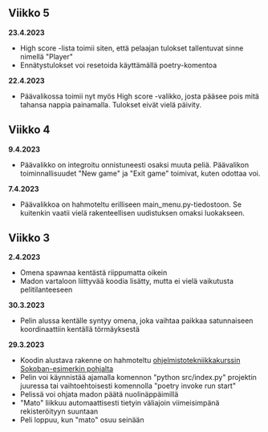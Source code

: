 
## Viikko 5

**23.4.2023**

- High score -lista toimii siten, että pelaajan tulokset tallentuvat sinne nimellä "Player"
- Ennätystulokset voi resetoida käyttämällä poetry-komentoa

**22.4.2023**

- Päävalikossa toimii nyt myös High score -valikko, josta pääsee pois mitä tahansa nappia painamalla. Tulokset eivät vielä päivity.

## Viikko 4

**9.4.2023**

- Päävalikko on integroitu onnistuneesti osaksi muuta peliä. Päävalikon toiminnallisuudet "New game" ja "Exit game" toimivat, kuten odottaa voi.

**7.4.2023**

- Päävalikkoa on hahmoteltu erilliseen main_menu.py-tiedostoon. Se kuitenkin vaatii vielä rakenteellisen uudistuksen omaksi luokakseen.

## Viikko 3

**2.4.2023**

- Omena spawnaa kentästä riippumatta oikein
- Madon vartaloon liittyvää koodia lisätty, mutta ei vielä vaikutusta pelitilanteeseen

**30.3.2023**

- Pelin alussa kentälle syntyy omena, joka vaihtaa paikkaa satunnaiseen koordinaattiin kentällä törmäyksestä

**29.3.2023**

- Koodin alustava rakenne on hahmoteltu [ohjelmistotekniikkakurssin Sokoban-esimerkin pohjalta](https://github.com/ohjelmistotekniikka-hy/pygame-sokoban)
- Pelin voi käynnistää ajamalla komennon "python src/index.py" projektin juuressa tai vaihtoehtoisesti komennolla "poetry invoke run start"
- Pelissä voi ohjata madon päätä nuolinäppäimillä
- "Mato" liikkuu automaattisesti tietyin väliajoin viimeisimpänä rekisteröityyn suuntaan
- Peli loppuu, kun "mato" osuu seinään

